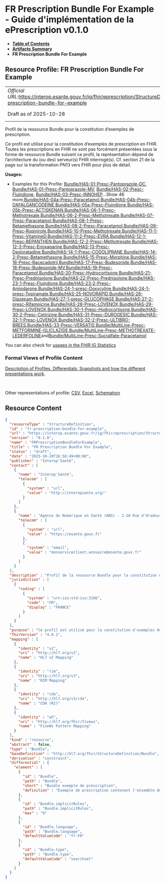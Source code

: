 # FR Prescription Bundle For Example - Guide d'implémentation de la ePrescription v0.1.0

* [**Table of Contents**](toc.md)
* [**Artifacts Summary**](artifacts.md)
* **FR Prescription Bundle For Example**

## Resource Profile: FR Prescription Bundle For Example 

| | |
| :--- | :--- |
| *Official URL*:https://interop.esante.gouv.fr/ig/fhir/eprescription/StructureDefinition/fr-prescription-bundle-for-example | *Version*:0.1.0 |
| Draft as of 2025-10-28 | *Computable Name*:FRPrescriptionBundleForExample |

 
Profil de la ressource Bundle pour la constitution d’exemples de prescription. 

 
Ce profil est utilisé pour la constitution d’exemples de prescription en FHIR. Toutes les prescriptions en FHIR ne sont pas forcément présentées sous la forme de ressource Bundle suivant ce profil, la représentation dépend de l’architecture du (ou des) serveur(s) FHIR interrogé(s). Cf. section 21 de la page sur la transformation PN13 vers FHIR pour plus de détail. 

**Usages:**

* Examples for this Profile: [Bundle/HAS-01-Presc-Pantoprazole-DC](Bundle-HAS-01-Presc-Pantoprazole-DC.md), [Bundle/HAS-01-Presc-Pantoprazole-MV](Bundle-HAS-01-Presc-Pantoprazole-MV.md), [Bundle/HAS-02-Presc-Fluindione](Bundle-HAS-02-Presc-Fluindione.md), [Bundle/HAS-03-Presc-INNOHEP](Bundle-HAS-03-Presc-INNOHEP.md)...Show 46 more,[Bundle/HAS-04a-Presc-Paracetamol](Bundle-HAS-04a-Presc-Paracetamol.md),[Bundle/HAS-04b-Presc-DAFALGANCODEINE](Bundle-HAS-04b-Presc-DAFALGANCODEINE.md),[Bundle/HAS-05a-Presc-Fluindione](Bundle-HAS-05a-Presc-Fluindione.md),[Bundle/HAS-05b-Presc-ACTISKENAN](Bundle-HAS-05b-Presc-ACTISKENAN.md),[Bundle/HAS-06-1-Presc-Methotrexate](Bundle-HAS-06-1-Presc-Methotrexate.md),[Bundle/HAS-06-2-Presc-Methotrexate](Bundle-HAS-06-2-Presc-Methotrexate.md),[Bundle/HAS-07-Presc-Paracetamol](Bundle-HAS-07-Presc-Paracetamol.md),[Bundle/HAS-08-1-Presc-Betamethasone](Bundle-HAS-08-1-Presc-Betamethasone.md),[Bundle/HAS-08-2-Presc-Paracetamol](Bundle-HAS-08-2-Presc-Paracetamol.md),[Bundle/HAS-09-Presc-Ropinirole](Bundle-HAS-09-Presc-Ropinirole.md),[Bundle/HAS-10-Presc-Methotrexate](Bundle-HAS-10-Presc-Methotrexate.md),[Bundle/HAS-11-1-Presc-VitamineD](Bundle-HAS-11-1-Presc-VitamineD.md),[Bundle/HAS-11-2-Presc-EVRA](Bundle-HAS-11-2-Presc-EVRA.md),[Bundle/HAS-12-1-Presc-BEPANTHEN](Bundle-HAS-12-1-Presc-BEPANTHEN.md),[Bundle/HAS-12-2-Presc-Methotrexate](Bundle-HAS-12-2-Presc-Methotrexate.md),[Bundle/HAS-12-3-Presc-Enoxaparine](Bundle-HAS-12-3-Presc-Enoxaparine.md),[Bundle/HAS-13-Presc-Desloratadine](Bundle-HAS-13-Presc-Desloratadine.md),[Bundle/HAS-14-1-Presc-CODOLIPRANE](Bundle-HAS-14-1-Presc-CODOLIPRANE.md),[Bundle/HAS-14-2-Presc-Betamethasone](Bundle-HAS-14-2-Presc-Betamethasone.md),[Bundle/HAS-15-Presc-Morphine](Bundle-HAS-15-Presc-Morphine.md),[Bundle/HAS-16-Presc-Racecadotril](Bundle-HAS-16-Presc-Racecadotril.md),[Bundle/HAS-17-Presc-Budesonide](Bundle-HAS-17-Presc-Budesonide.md),[Bundle/HAS-18-Presc-Budesonide-MV](Bundle-HAS-18-Presc-Budesonide-MV.md),[Bundle/HAS-19-Presc-Paracetamol](Bundle-HAS-19-Presc-Paracetamol.md),[Bundle/HAS-20-Presc-Hydrocortisone](Bundle-HAS-20-Presc-Hydrocortisone.md),[Bundle/HAS-21-Presc-Prednisolone](Bundle-HAS-21-Presc-Prednisolone.md),[Bundle/HAS-22-Presc-Prednisolone](Bundle-HAS-22-Presc-Prednisolone.md),[Bundle/HAS-23-1-Presc-Fluindione](Bundle-HAS-23-1-Presc-Fluindione.md),[Bundle/HAS-23-2-Presc-Amiodarone](Bundle-HAS-23-2-Presc-Amiodarone.md),[Bundle/HAS-24-1-presc-Doxycyline](Bundle-HAS-24-1-presc-Doxycyline.md),[Bundle/HAS-24-1-presc-Topiramate](Bundle-HAS-24-1-presc-Topiramate.md),[Bundle/HAS-25-NOVORAPID](Bundle-HAS-25-NOVORAPID.md),[Bundle/HAS-26-Diazepam](Bundle-HAS-26-Diazepam.md),[Bundle/HAS-27-1-presc-GLUCOPHAGE](Bundle-HAS-27-1-presc-GLUCOPHAGE.md),[Bundle/HAS-27-2-presc-Rifampicine](Bundle-HAS-27-2-presc-Rifampicine.md),[Bundle/HAS-28-Presc-LOVENOX](Bundle-HAS-28-Presc-LOVENOX.md),[Bundle/HAS-29-Presc-LOVENOX](Bundle-HAS-29-Presc-LOVENOX.md),[Bundle/HAS-30-1-Presc-Hydrocortisone](Bundle-HAS-30-1-Presc-Hydrocortisone.md),[Bundle/HAS-30-2-Presc-Cetirizine](Bundle-HAS-30-2-Presc-Cetirizine.md),[Bundle/HAS-31-Presc-DUROGESIC](Bundle-HAS-31-Presc-DUROGESIC.md),[Bundle/HAS-32-1-Presc-LOVENOX](Bundle-HAS-32-1-Presc-LOVENOX.md),[Bundle/HAS-32-2-Presc-ULTIBRO-BREES](Bundle-HAS-32-2-Presc-ULTIBRO-BREES.md),[Bundle/HAS-33-Presc-VERSATIS](Bundle-HAS-33-Presc-VERSATIS.md),[Bundle/MultiLine-Presc-METFORMINE-GLICLAZIDE](Bundle-MultiLine-Presc-METFORMINE-GLICLAZIDE.md),[Bundle/MultiLine-Presc-METHOTREXATE-LEDERFOLINE](Bundle-MultiLine-Presc-METHOTREXATE-LEDERFOLINE.md)and[Bundle/MultiLine-Presc-Sucralfate-Paracetamol](Bundle-MultiLine-Presc-Sucralfate-Paracetamol.md)

You can also check for [usages in the FHIR IG Statistics](https://packages2.fhir.org/xig/ans.fhir.fr.eprescription|current/StructureDefinition/fr-prescription-bundle-for-example)

### Formal Views of Profile Content

 [Description of Profiles, Differentials, Snapshots and how the different presentations work](http://build.fhir.org/ig/FHIR/ig-guidance/readingIgs.html#structure-definitions). 

 

Other representations of profile: [CSV](StructureDefinition-fr-prescription-bundle-for-example.csv), [Excel](StructureDefinition-fr-prescription-bundle-for-example.xlsx), [Schematron](StructureDefinition-fr-prescription-bundle-for-example.sch) 



## Resource Content

```json
{
  "resourceType" : "StructureDefinition",
  "id" : "fr-prescription-bundle-for-example",
  "url" : "https://interop.esante.gouv.fr/ig/fhir/eprescription/StructureDefinition/fr-prescription-bundle-for-example",
  "version" : "0.1.0",
  "name" : "FRPrescriptionBundleForExample",
  "title" : "FR Prescription Bundle For Example",
  "status" : "draft",
  "date" : "2025-10-28T16:58:49+00:00",
  "publisher" : "Interop'Santé",
  "contact" : [
    {
      "name" : "Interop'Santé",
      "telecom" : [
        {
          "system" : "url",
          "value" : "http://interopsante.org/"
        }
      ]
    },
    {
      "name" : "Agence du Numérique en Santé (ANS) - 2-10 Rue d'Oradour-sur-Glane, 75015 Paris",
      "telecom" : [
        {
          "system" : "url",
          "value" : "https://esante.gouv.fr"
        },
        {
          "system" : "email",
          "value" : "monserviceclient.annuaire@esante.gouv.fr"
        }
      ]
    }
  ],
  "description" : "Profil de la ressource Bundle pour la constitution d'exemples de prescription.",
  "jurisdiction" : [
    {
      "coding" : [
        {
          "system" : "urn:iso:std:iso:3166",
          "code" : "FR",
          "display" : "FRANCE"
        }
      ]
    }
  ],
  "purpose" : "Ce profil est utilisé pour la constitution d'exemples de prescription en FHIR. Toutes les prescriptions en FHIR ne sont pas forcément présentées sous la forme de ressource Bundle suivant ce profil, la représentation dépend de l'architecture du (ou des) serveur(s) FHIR interrogé(s). Cf. section 21 de la page sur la transformation PN13 vers FHIR pour plus de détail.",
  "fhirVersion" : "4.0.1",
  "mapping" : [
    {
      "identity" : "v2",
      "uri" : "http://hl7.org/v2",
      "name" : "HL7 v2 Mapping"
    },
    {
      "identity" : "rim",
      "uri" : "http://hl7.org/v3",
      "name" : "RIM Mapping"
    },
    {
      "identity" : "cda",
      "uri" : "http://hl7.org/v3/cda",
      "name" : "CDA (R2)"
    },
    {
      "identity" : "w5",
      "uri" : "http://hl7.org/fhir/fivews",
      "name" : "FiveWs Pattern Mapping"
    }
  ],
  "kind" : "resource",
  "abstract" : false,
  "type" : "Bundle",
  "baseDefinition" : "http://hl7.org/fhir/StructureDefinition/Bundle",
  "derivation" : "constraint",
  "differential" : {
    "element" : [
      {
        "id" : "Bundle",
        "path" : "Bundle",
        "short" : "Bundle exemple de prescription",
        "definition" : "Exemple de prescription contenant l'ensemble des ressources issus d'une traduction d'un message PN13 de prescription en FHIR"
      },
      {
        "id" : "Bundle.implicitRules",
        "path" : "Bundle.implicitRules",
        "max" : "0"
      },
      {
        "id" : "Bundle.language",
        "path" : "Bundle.language",
        "defaultValueCode" : "fr-FR"
      },
      {
        "id" : "Bundle.type",
        "path" : "Bundle.type",
        "defaultValueCode" : "searchset"
      }
    ]
  }
}

```
